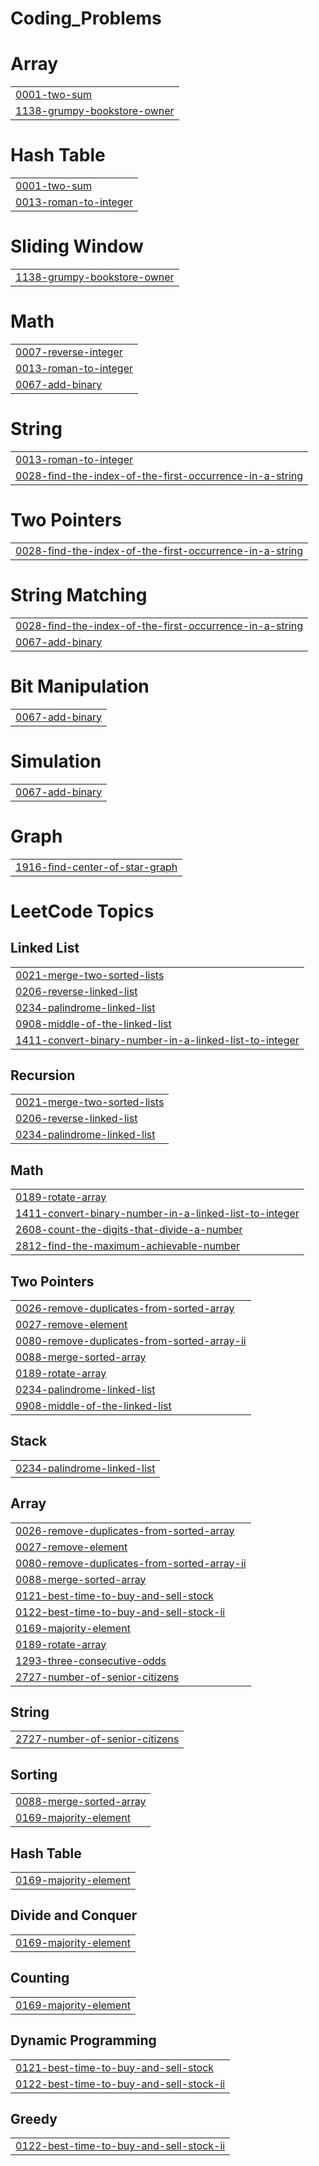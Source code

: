 # Coding_Problems


# Array
|  |
| ------- |
| [0001-two-sum](https://github.com/vinayak1100101/Coding_Problems/tree/master/0001-two-sum) |
| [1138-grumpy-bookstore-owner](https://github.com/vinayak1100101/Coding_Problems/tree/master/1138-grumpy-bookstore-owner) |
# Hash Table
|  |
| ------- |
| [0001-two-sum](https://github.com/vinayak1100101/Coding_Problems/tree/master/0001-two-sum) |
| [0013-roman-to-integer](https://github.com/vinayak1100101/Coding_Problems/tree/master/0013-roman-to-integer) |
# Sliding Window
|  |
| ------- |
| [1138-grumpy-bookstore-owner](https://github.com/vinayak1100101/Coding_Problems/tree/master/1138-grumpy-bookstore-owner) |
# Math
|  |
| ------- |
| [0007-reverse-integer](https://github.com/vinayak1100101/Coding_Problems/tree/master/0007-reverse-integer) |
| [0013-roman-to-integer](https://github.com/vinayak1100101/Coding_Problems/tree/master/0013-roman-to-integer) |
| [0067-add-binary](https://github.com/vinayak1100101/Coding_Problems/tree/master/0067-add-binary) |
# String
|  |
| ------- |
| [0013-roman-to-integer](https://github.com/vinayak1100101/Coding_Problems/tree/master/0013-roman-to-integer) |
| [0028-find-the-index-of-the-first-occurrence-in-a-string](https://github.com/vinayak1100101/Coding_Problems/tree/master/0028-find-the-index-of-the-first-occurrence-in-a-string) |
# Two Pointers
|  |
| ------- |
| [0028-find-the-index-of-the-first-occurrence-in-a-string](https://github.com/vinayak1100101/Coding_Problems/tree/master/0028-find-the-index-of-the-first-occurrence-in-a-string) |
# String Matching
|  |
| ------- |
| [0028-find-the-index-of-the-first-occurrence-in-a-string](https://github.com/vinayak1100101/Coding_Problems/tree/master/0028-find-the-index-of-the-first-occurrence-in-a-string) |
| [0067-add-binary](https://github.com/vinayak1100101/Coding_Problems/tree/master/0067-add-binary) |
# Bit Manipulation
|  |
| ------- |
| [0067-add-binary](https://github.com/vinayak1100101/Coding_Problems/tree/master/0067-add-binary) |
# Simulation
|  |
| ------- |
| [0067-add-binary](https://github.com/vinayak1100101/Coding_Problems/tree/master/0067-add-binary) |
# Graph
|  |
| ------- |
| [1916-find-center-of-star-graph](https://github.com/vinayak1100101/Coding_Problems/tree/master/1916-find-center-of-star-graph) |
<!---LeetCode Topics Start-->
# LeetCode Topics
## Linked List
|  |
| ------- |
| [0021-merge-two-sorted-lists](https://github.com/vinayak1100101/Coding_Problems/tree/master/0021-merge-two-sorted-lists) |
| [0206-reverse-linked-list](https://github.com/vinayak1100101/Coding_Problems/tree/master/0206-reverse-linked-list) |
| [0234-palindrome-linked-list](https://github.com/vinayak1100101/Coding_Problems/tree/master/0234-palindrome-linked-list) |
| [0908-middle-of-the-linked-list](https://github.com/vinayak1100101/Coding_Problems/tree/master/0908-middle-of-the-linked-list) |
| [1411-convert-binary-number-in-a-linked-list-to-integer](https://github.com/vinayak1100101/Coding_Problems/tree/master/1411-convert-binary-number-in-a-linked-list-to-integer) |
## Recursion
|  |
| ------- |
| [0021-merge-two-sorted-lists](https://github.com/vinayak1100101/Coding_Problems/tree/master/0021-merge-two-sorted-lists) |
| [0206-reverse-linked-list](https://github.com/vinayak1100101/Coding_Problems/tree/master/0206-reverse-linked-list) |
| [0234-palindrome-linked-list](https://github.com/vinayak1100101/Coding_Problems/tree/master/0234-palindrome-linked-list) |
## Math
|  |
| ------- |
| [0189-rotate-array](https://github.com/vinayak1100101/Leet_code/tree/master/0189-rotate-array) |
| [1411-convert-binary-number-in-a-linked-list-to-integer](https://github.com/vinayak1100101/Coding_Problems/tree/master/1411-convert-binary-number-in-a-linked-list-to-integer) |
| [2608-count-the-digits-that-divide-a-number](https://github.com/vinayak1100101/Coding_Problems/tree/master/2608-count-the-digits-that-divide-a-number) |
| [2812-find-the-maximum-achievable-number](https://github.com/vinayak1100101/Coding_Problems/tree/master/2812-find-the-maximum-achievable-number) |
## Two Pointers
|  |
| ------- |
| [0026-remove-duplicates-from-sorted-array](https://github.com/vinayak1100101/Leet_code/tree/master/0026-remove-duplicates-from-sorted-array) |
| [0027-remove-element](https://github.com/vinayak1100101/Leet_code/tree/master/0027-remove-element) |
| [0080-remove-duplicates-from-sorted-array-ii](https://github.com/vinayak1100101/Leet_code/tree/master/0080-remove-duplicates-from-sorted-array-ii) |
| [0088-merge-sorted-array](https://github.com/vinayak1100101/Leet_code/tree/master/0088-merge-sorted-array) |
| [0189-rotate-array](https://github.com/vinayak1100101/Leet_code/tree/master/0189-rotate-array) |
| [0234-palindrome-linked-list](https://github.com/vinayak1100101/Coding_Problems/tree/master/0234-palindrome-linked-list) |
| [0908-middle-of-the-linked-list](https://github.com/vinayak1100101/Coding_Problems/tree/master/0908-middle-of-the-linked-list) |
## Stack
|  |
| ------- |
| [0234-palindrome-linked-list](https://github.com/vinayak1100101/Coding_Problems/tree/master/0234-palindrome-linked-list) |
## Array
|  |
| ------- |
| [0026-remove-duplicates-from-sorted-array](https://github.com/vinayak1100101/Leet_code/tree/master/0026-remove-duplicates-from-sorted-array) |
| [0027-remove-element](https://github.com/vinayak1100101/Leet_code/tree/master/0027-remove-element) |
| [0080-remove-duplicates-from-sorted-array-ii](https://github.com/vinayak1100101/Leet_code/tree/master/0080-remove-duplicates-from-sorted-array-ii) |
| [0088-merge-sorted-array](https://github.com/vinayak1100101/Leet_code/tree/master/0088-merge-sorted-array) |
| [0121-best-time-to-buy-and-sell-stock](https://github.com/vinayak1100101/Leet_code/tree/master/0121-best-time-to-buy-and-sell-stock) |
| [0122-best-time-to-buy-and-sell-stock-ii](https://github.com/vinayak1100101/Leet_code/tree/master/0122-best-time-to-buy-and-sell-stock-ii) |
| [0169-majority-element](https://github.com/vinayak1100101/Leet_code/tree/master/0169-majority-element) |
| [0189-rotate-array](https://github.com/vinayak1100101/Leet_code/tree/master/0189-rotate-array) |
| [1293-three-consecutive-odds](https://github.com/vinayak1100101/Coding_Problems/tree/master/1293-three-consecutive-odds) |
| [2727-number-of-senior-citizens](https://github.com/vinayak1100101/Leet_code/tree/master/2727-number-of-senior-citizens) |
## String
|  |
| ------- |
| [2727-number-of-senior-citizens](https://github.com/vinayak1100101/Leet_code/tree/master/2727-number-of-senior-citizens) |
## Sorting
|  |
| ------- |
| [0088-merge-sorted-array](https://github.com/vinayak1100101/Leet_code/tree/master/0088-merge-sorted-array) |
| [0169-majority-element](https://github.com/vinayak1100101/Leet_code/tree/master/0169-majority-element) |
## Hash Table
|  |
| ------- |
| [0169-majority-element](https://github.com/vinayak1100101/Leet_code/tree/master/0169-majority-element) |
## Divide and Conquer
|  |
| ------- |
| [0169-majority-element](https://github.com/vinayak1100101/Leet_code/tree/master/0169-majority-element) |
## Counting
|  |
| ------- |
| [0169-majority-element](https://github.com/vinayak1100101/Leet_code/tree/master/0169-majority-element) |
## Dynamic Programming
|  |
| ------- |
| [0121-best-time-to-buy-and-sell-stock](https://github.com/vinayak1100101/Leet_code/tree/master/0121-best-time-to-buy-and-sell-stock) |
| [0122-best-time-to-buy-and-sell-stock-ii](https://github.com/vinayak1100101/Leet_code/tree/master/0122-best-time-to-buy-and-sell-stock-ii) |
## Greedy
|  |
| ------- |
| [0122-best-time-to-buy-and-sell-stock-ii](https://github.com/vinayak1100101/Leet_code/tree/master/0122-best-time-to-buy-and-sell-stock-ii) |
<!---LeetCode Topics End-->